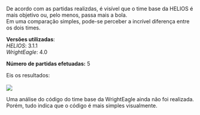 De acordo com as partidas realizdas, é visível que o time base da HELIOS é mais objetivo ou, pelo menos, passa mais a bola.
<br>Em uma comparação simples, pode-se perceber a incrível diferença entre os dois times.

**Versões utilizadas**:<br>
_HELIOS_: 3.1.1<br>
_WrightEagle_: 4.0<br>

**Número de partidas efetuadas:** 5

Eis os resultados:<br><br>
![](https://raw.github.com/herinson/robocup2d/gh-pages/images/helios_vs_wrighteagle_base.png)

Uma análise do código do time base da WrightEagle ainda não foi realizada. Porém, tudo indica que o código é mais simples visualmente.